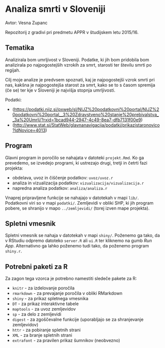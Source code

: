 
# Analiza smrti v Sloveniji

Avtor: Vesna Zupanc

Repozitorij z gradivi pri predmetu APPR v študijskem letu 2015/16.

## Tematika

Analizirala bom umrljivost v Sloveniji. Podatke, ki jih bom pridobila bom analizirala po najpogostejših vzrokih za smrt, starosti ter številu smrti po regijah. 

Cilj moje analize je predvsem spoznati, kaj je najpogostejši vzrok smrti pri nas, kakšna je najpogostejša starost za smrt, kako se to s časom spremija (če se) ter kje v Sloveniji je najvišja stopnja umrljivosti. 

Podatki:

* (https://podatki.nijz.si/pxweb/sl/NIJZ%20podatkovni%20portal/NIJZ%20podatkovni%20portal__3%20Zdravstveno%20stanje%20prebivalstva__3a%20Umrli/?rxid=1bcad944-2947-4c49-8ea7-dfb7131f00e9)
* (http://www.stat.si/StatWeb/glavnanavigacija/podatki/prikazistaronovico?IdNovice=4013)


## Program

Glavni program in poročilo se nahajata v datoteki `projekt.Rmd`. Ko ga prevedemo,
se izvedejo programi, ki ustrezajo drugi, tretji in četrti fazi projekta:

* obdelava, uvoz in čiščenje podatkov: `uvoz/uvoz.r`
* analiza in vizualizacija podatkov: `vizualizacija/vizualizacija.r`
* napredna analiza podatkov: `analiza/analiza.r`

Vnaprej pripravljene funkcije se nahajajo v datotekah v mapi `lib/`. Podatkovni
viri so v mapi `podatki/`. Zemljevidi v obliki SHP, ki jih program pobere, se
shranijo v mapo `../zemljevidi/` (torej izven mape projekta).

## Spletni vmesnik

Spletni vmesnik se nahaja v datotekah v mapi `shiny/`. Poženemo ga tako, da v
RStudiu odpremo datoteko `server.R` ali `ui.R` ter kliknemo na gumb *Run App*.
Alternativno ga lahko poženemo tudi tako, da poženemo program `shiny.r`.

## Potrebni paketi za R

Za zagon tega vzorca je potrebno namestiti sledeče pakete za R:

* `knitr` - za izdelovanje poročila
* `rmarkdown` - za prevajanje poročila v obliki RMarkdown
* `shiny` - za prikaz spletnega vmesnika
* `DT` - za prikaz interaktivne tabele
* `maptools` - za uvoz zemljevidov
* `sp` - za delo z zemljevidi
* `digest` - za zgoščevalne funkcije (uporabljajo se za shranjevanje zemljevidov)
* `httr` - za pobiranje spletnih strani
* `XML` - za branje spletnih strani
* `extrafont` - za pravilen prikaz šumnikov (neobvezno)
